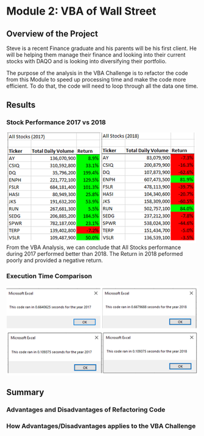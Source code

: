 # Module 2: VBA of Wall Street

## Overview of the Project
Steve is a recent Finance graduate and his parents will be his first client. He will be helping them manage their finance and looking into their current stocks with DAQO and is looking into diversifying their portfolio.

The purpose of the analysis in the VBA Challenge is to refactor the code from this Module to speed up processing time and make the code more efficient. To do that, the code will need to loop through all the data one time.

## Results
### Stock Performance 2017 vs 2018
![Stock Performance 2017 vs 2018](https://github.com/Ellla12/VBAofWallStreet/blob/main/Resources/All%20Stocks%20Analysis.PNG)
From the VBA Analysis, we can conclude that All Stocks performance during 2017 performed better than 2018. The Return in 2018 peformed poorly and provided a negative return.

### Execution Time Comparison
![Execution Time](https://github.com/Ellla12/VBAofWallStreet/blob/main/Resources/run_time.PNG)
![Execution Time Refactored](https://github.com/Ellla12/VBAofWallStreet/blob/main/Resources/run_time_refactored.PNG)

## Summary
### Advantages and Disadvantages of Refactoring Code
### How Advantages/Disadvantages applies to the VBA Challenge

